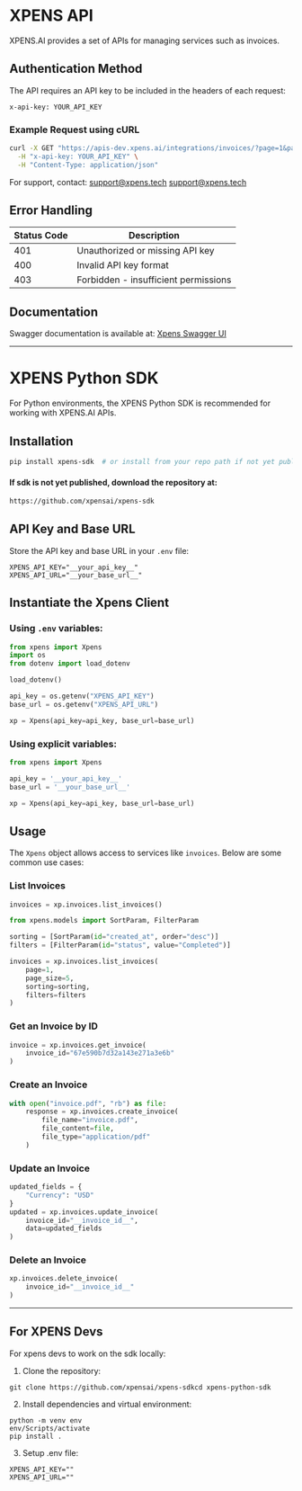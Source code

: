 # XPENS API

XPENS.AI provides a set of APIs for managing services such as invoices.

## Authentication Method

The API requires an API key to be included in the headers of each request:

```http
x-api-key: YOUR_API_KEY
```

### Example Request using cURL

```bash
curl -X GET "https://apis-dev.xpens.ai/integrations/invoices/?page=1&page_size=20" \
  -H "x-api-key: YOUR_API_KEY" \
  -H "Content-Type: application/json"
```

For support, contact: support@xpens.tech [support@xpens.tech](mailto:support@xpens.tech)



## Error Handling

| Status Code | Description                              |
|-------------|------------------------------------------|
| 401         | Unauthorized or missing API key          |
| 400         | Invalid API key format                   |
| 403         | Forbidden - insufficient permissions     |


## Documentation

Swagger documentation is available at:
[Xpens Swagger UI](https://apis-dev.xpens.ai/integrations/docs)

---

# XPENS Python SDK

For Python environments, the XPENS Python SDK is recommended for working with XPENS.AI APIs.


## Installation

```bash
pip install xpens-sdk  # or install from your repo path if not yet published
```
#### If sdk is not yet published, download the repository at:

```html
https://github.com/xpensai/xpens-sdk
```


## API Key and Base URL

Store the API key and base URL in your `.env` file:

```env
XPENS_API_KEY="__your_api_key__"
XPENS_API_URL="__your_base_url__"
```


## Instantiate the Xpens Client

### Using `.env` variables:

```python
from xpens import Xpens
import os
from dotenv import load_dotenv

load_dotenv()

api_key = os.getenv("XPENS_API_KEY")
base_url = os.getenv("XPENS_API_URL")

xp = Xpens(api_key=api_key, base_url=base_url)
```

### Using explicit variables:

```python
from xpens import Xpens

api_key = '__your_api_key__'
base_url = '__your_base_url__'

xp = Xpens(api_key=api_key, base_url=base_url)
```


## Usage

The `Xpens` object allows access to services like `invoices`. Below are some common use cases:

### List Invoices

```python
invoices = xp.invoices.list_invoices()
```

```python
from xpens.models import SortParam, FilterParam

sorting = [SortParam(id="created_at", order="desc")]
filters = [FilterParam(id="status", value="Completed")]

invoices = xp.invoices.list_invoices(
    page=1,
    page_size=5,
    sorting=sorting,
    filters=filters
)
```

### Get an Invoice by ID

```python
invoice = xp.invoices.get_invoice(
    invoice_id="67e590b7d32a143e271a3e6b"
)
```

### Create an Invoice

```python
with open("invoice.pdf", "rb") as file:
    response = xp.invoices.create_invoice(
        file_name="invoice.pdf",
        file_content=file,
        file_type="application/pdf"
    )
```

### Update an Invoice

```python
updated_fields = {
    "Currency": "USD"
}
updated = xp.invoices.update_invoice(
    invoice_id="__invoice_id__",
    data=updated_fields
)
```

### Delete an Invoice

```python
xp.invoices.delete_invoice(
    invoice_id="__invoice_id__"
)
```

---

## For XPENS Devs

For xpens devs to work on the sdk locally:

1. Clone the repository:
```
git clone https://github.com/xpensai/xpens-sdkcd xpens-python-sdk
```

2. Install dependencies and virtual environment:
````
python -m venv env
env/Scripts/activate
pip install .
````
3. Setup .env file:
```
XPENS_API_KEY=""
XPENS_API_URL=""
```

